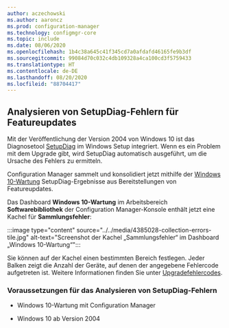 ```yaml
---
author: aczechowski
ms.author: aaroncz
ms.prod: configuration-manager
ms.technology: configmgr-core
ms.topic: include
ms.date: 08/06/2020
ms.openlocfilehash: 1b4c38a645c41f345cd7a0afdafd46165fe9b3df
ms.sourcegitcommit: 99084d70c032c4db109328a4ca100cd3f5759433
ms.translationtype: HT
ms.contentlocale: de-DE
ms.lasthandoff: 08/20/2020
ms.locfileid: "88704417"
---
```

## <a name="analyze-setupdiag-errors-for-feature-updates"></a><a name="bkmk_setupdiag"></a> Analysieren von SetupDiag-Fehlern für Featureupdates

<!--4385028-->

Mit der Veröffentlichung der Version 2004 von Windows 10 ist das Diagnosetool [SetupDiag](/windows/deployment/upgrade/setupdiag) im Windows Setup integriert. Wenn es ein Problem mit dem Upgrade gibt, wird SetupDiag automatisch ausgeführt, um die Ursache des Fehlers zu ermitteln.

Configuration Manager sammelt und konsolidiert jetzt mithilfe der [Windows 10-Wartung](../../../../../osd/deploy-use/manage-windows-as-a-service.md) SetupDiag-Ergebnisse aus Bereitstellungen von Featureupdates.

Das Dashboard **Windows 10-Wartung** im Arbeitsbereich **Softwarebibliothek** der Configuration Manager-Konsole enthält jetzt eine Kachel für **Sammlungsfehler**:

:::image type="content" source="../../media/4385028-collection-errors-tile.jpg" alt-text="Screenshot der Kachel „Sammlungsfehler“ im Dashboard „Windows 10-Wartung“":::

Sie können auf der Kachel einen bestimmten Bereich festlegen. Jeder Balken zeigt die Anzahl der Geräte, auf denen der angegebene Fehlercode aufgetreten ist. Weitere Informationen finden Sie unter [Upgradefehlercodes](/windows/deployment/upgrade/upgrade-error-codes).

### <a name="prerequisites-to-analyze-setupdiag-errors"></a>Voraussetzungen für das Analysieren von SetupDiag-Fehlern

- Windows 10-Wartung mit Configuration Manager

- Windows 10 ab Version 2004